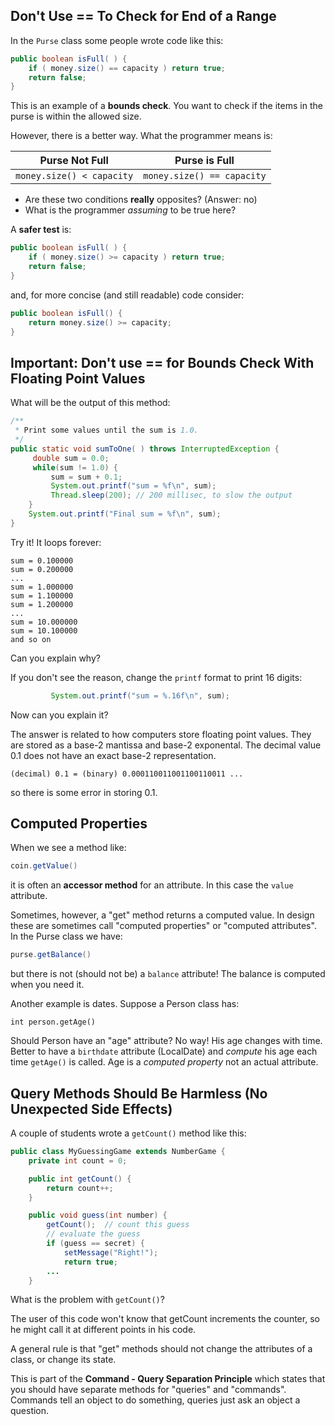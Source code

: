 ## Don't Use == To Check for End of a Range

In the `Purse` class some people wrote code like this:

```java
public boolean isFull( ) {
    if ( money.size() == capacity ) return true;
    return false;
}
```
This is an example of a **bounds check**.  You want to check if the items
in the purse is within the allowed size.

However, there is a better way.  What the programmer means is:

|  Purse Not Full  |   Purse is Full   |
|------------------|-------------------|
| `money.size() < capacity` | `money.size() == capacity` |

* Are these two conditions **really** opposites?  (Answer: no)
* What is the programmer *assuming* to be true here?


A **safer test** is:
```java
public boolean isFull( ) {
    if ( money.size() >= capacity ) return true;
    return false;
}
```
and, for more concise (and still readable) code consider:
```java
public boolean isFull() {
    return money.size() >= capacity;
}
```

## Important: Don't use == for Bounds Check With Floating Point Values

What will be the output of this method:
```java
/** 
 * Print some values until the sum is 1.0.
 */
public static void sumToOne( ) throws InterruptedException {
     double sum = 0.0;
     while(sum != 1.0) {
         sum = sum + 0.1;
         System.out.printf("sum = %f\n", sum);
         Thread.sleep(200); // 200 millisec, to slow the output
    }
    System.out.printf("Final sum = %f\n", sum);
}
```

Try it! It loops forever:
```
sum = 0.100000
sum = 0.200000
...
sum = 1.000000
sum = 1.100000
sum = 1.200000
...
sum = 10.000000
sum = 10.100000
and so on
```

Can you explain why?

If you don't see the reason, change the `printf` format to print 16 digits:
```java
         System.out.printf("sum = %.16f\n", sum);
```

Now can you explain it?   

The answer is related to how computers store floating point values.  They are stored as a base-2 mantissa and base-2 exponental.  The decimal value 0.1 does not have an exact base-2 representation.
```shell
(decimal) 0.1 = (binary) 0.000110011001100110011 ...
```
so there is some error in storing 0.1.  

## Computed Properties

When we see a method like:
```java
coin.getValue()
```
it is often an **accessor method** for an attribute. In this case the `value` attribute.

Sometimes, however, a "get" method returns a computed value.  In design these are sometimes call "computed properties" or "computed attributes".  In the Purse class we have:
```java
purse.getBalance()
```
but there is not (should not be) a `balance` attribute!  The balance is computed when you need it.

Another example is dates.  Suppose a Person class has:
```
int person.getAge()
```
Should Person have an "age" attribute?  No way!  His age changes with time. Better to have a `birthdate` attribute (LocalDate) and *compute* his age each time `getAge()` is called.  Age is a *computed property* not an actual attribute.

## Query Methods Should Be Harmless (No Unexpected Side Effects)

A couple of students wrote a `getCount()` method like this:

```java
public class MyGuessingGame extends NumberGame {
    private int count = 0;

    public int getCount() {
        return count++;
    }

    public void guess(int number) {
        getCount();  // count this guess
        // evaluate the guess
        if (guess == secret) {
            setMessage("Right!");
            return true;
        ...
    }
```

What is the problem with `getCount()`?

The user of this code won't know that getCount increments the counter, so he might call it at different points in his code.

A general rule is that "get" methods should not change the attributes of a class, or change its state.

This is part of the **Command - Query Separation Principle** which states that you should have separate methods for "queries" and "commands". Commands tell an object to do something, queries just ask an object a question.

   
